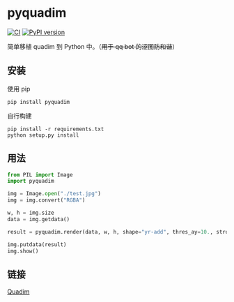 # pyquadim
[![CI](https://github.com/Widecss/pyquadim/actions/workflows/CI.yml/badge.svg)](https://github.com/Widecss/pyquadim/actions/workflows/CI.yml)
[![PyPI version](https://badge.fury.io/py/pyquadim.svg)](https://badge.fury.io/py/pyquadim)

简单移植 quadim 到 Python 中。（~~用于 qq bot 的涩图防和谐~~）

## 安装
使用 pip
~~~
pip install pyquadim
~~~

自行构建
~~~
pip install -r requirements.txt
python setup.py install
~~~

## 用法
~~~ python
from PIL import Image
import pyquadim

img = Image.open("./test.jpg")
img = img.convert("RGBA")

w, h = img.size
data = img.getdata()

result = pyquadim.render(data, w, h, shape="yr-add", thres_ay=10., stroke_width=6)

img.putdata(result)
img.show()
~~~


## 链接
[Quadim](https://github.com/eternal-io/quadim)